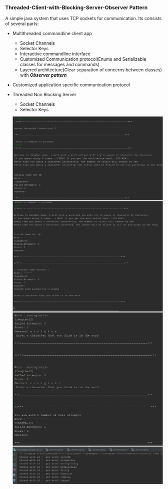 ### Threaded-Client-with-Blocking-Server-Observer Pattern

A simple java system that uses TCP sockets for communication. Its consists of several parts:

* Multithreaded commandline client app
  - Socket Channels
  - Selector Keys
  - Interactive commandline interface
  - Customized Communication protocol(Enums and Serializable classes for messages and commands)
  - Layered architecture(Clear separation of concerns between classes) with **_Observer pattern_**

* Customized application specific communication protocol  
* Threaded Non Blocking Server
  - Socket Channels
  - Selector Keys
  
  ![Threaded Blocking Server](https://github.com/crakama/HangManGame-IO-in-Distributed-Systems/blob/master/src/com/crakama/images/Initiate.PNG)
  ![Threaded Blocking Server](https://github.com/crakama/HangManGame-IO-in-Distributed-Systems/blob/master/src/com/crakama/images/multithreading.PNG)
   ![Threaded Blocking Server](https://github.com/crakama/HangManGame-IO-in-Distributed-Systems/blob/master/src/com/crakama/images/Game%20plays.png)
    ![Threaded Blocking Server](https://github.com/crakama/HangManGame-IO-in-Distributed-Systems/blob/master/src/com/crakama/images/Multiple%20Clients.PNG)




